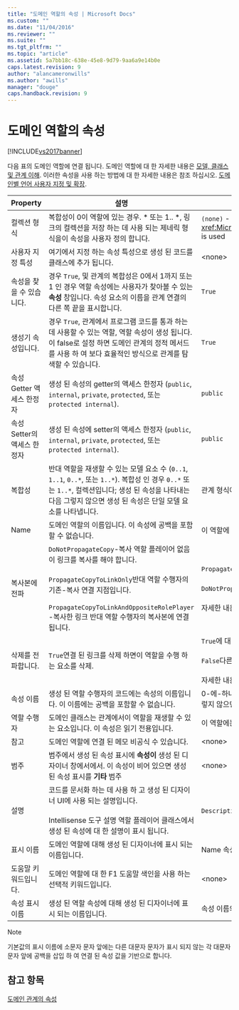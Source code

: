 ```yaml
---
title: "도메인 역할의 속성 | Microsoft Docs"
ms.custom: ""
ms.date: "11/04/2016"
ms.reviewer: ""
ms.suite: ""
ms.tgt_pltfrm: ""
ms.topic: "article"
ms.assetid: 5a7bb18c-638e-45e8-9d79-9aa6a9e14b0e
caps.latest.revision: 9
author: "alancameronwills"
ms.author: "awills"
manager: "douge"
caps.handback.revision: 9
---
```

# 도메인 역할의 속성
[!INCLUDE[vs2017banner](../code-quality/includes/vs2017banner.md)]

다음 표의 도메인 역할에 연결 됩니다.  도메인 역할에 대 한 자세한 내용은 [모델, 클래스 및 관계 이해](../modeling/understanding-models-classes-and-relationships.md).  이러한 속성을 사용 하는 방법에 대 한 자세한 내용은 참조 하십시오. [도메인별 언어 사용자 지정 및 확장](../modeling/customizing-and-extending-a-domain-specific-language.md).  
  
|Property|설명|Default|  
|--------------|--------|-------------|  
|컬렉션 형식|복합성이 0이 역할에 있는 경우. \* 또는 1.. \*, 링크의 컬렉션을 저장 하는 데 사용 되는 제네릭 형식을이 속성을 사용자 정의 합니다.|`(none)` \- <xref:Microsoft.VisualStudio.Modeling.LinkedElementCollection%601> is used|  
|사용자 지정 특성|여기에서 지정 하는 속성 특성으로 생성 된 코드를 클래스에 추가 됩니다.|\<none\>|  
|속성을 찾을 수 있습니다.|경우 `True`, 및 관계의 복합성은 0에서 1까지 또는 1 인 경우 역할 속성에는 사용자가 찾아볼 수 있는  **속성** 창입니다.  속성 요소의 이름을 관계 연결의 다른 쪽 끝을 표시합니다.|`True`|  
|생성기 속성입니다.|경우 `True`, 관계에서 프로그램 코드를 통과 하는 데 사용할 수 있는 역할, 역할 속성이 생성 됩니다.  이 false로 설정 하면 도메인 관계의 정적 메서드를 사용 하 여 보다 효율적인 방식으로 관계를 탐색할 수 있습니다.|`True`|  
|속성 Getter 액세스 한정자|생성 된 속성의 getter의 액세스 한정자 \(`public`, `internal`, `private`, `protected`, 또는 `protected internal`\).|`public`|  
|속성 Setter의 액세스 한정자|생성 된 속성에 setter의 액세스 한정자 \(`public`, `internal`, `private`, `protected`, 또는 `protected internal`\).|`public`|  
|복합성|반대 역할을 재생할 수 있는 모델 요소 수 \(`0..1`, `1..1`, `0..*`, 또는 `1..*`\).  복합성 인 경우 `0..*` 또는 `1..*`, 컬렉션입니다; 생성 된 속성을 나타내는 다음 그렇지 않으면 생성 된 속성은 단일 모델 요소를 나타냅니다.|관계 형식에 따라 다릅니다 및 원본 또는 대상 역할 관계에 상관 없이.|  
|Name|도메인 역할의 이름입니다.  이 속성에 공백을 포함할 수 없습니다.|이 역할에 대 한 역할 수행자의 도메인 클래스의 이름입니다.|  
|복사본에 전파|`DoNotPropagateCopy`\-복사 역할 플레이어 없음이 링크를 복사를 해야 합니다.<br /><br /> `PropagateCopyToLinkOnly`반대 역할 수행자의 기존\-복사 연결 지점입니다.<br /><br /> `PropagateCopyToLinkAndOppositeRolePlayer` \-복사한 링크 반대 역할 수행자의 복사본에 연결 됩니다.|`PropagateCopyToLinkAndOppositeRolePlayer`포함 원본 역할을 합니다.<br /><br /> `DoNotPropagateCopy`다른 역할을 합니다.<br /><br /> 자세한 내용은 [복사 동작 사용자 지정](../modeling/customizing-copy-behavior.md)를 참조하십시오.|  
|삭제를 전파합니다.|`True`연결 된 링크를 삭제 하면이 역할을 수행 하는 요소를 삭제.|`True`에 대 한 대상 포함 하는 역할입니다.<br /><br /> `False`다른 역할을 합니다.<br /><br /> 자세한 내용은 [삭제 동작 사용자 지정](../modeling/customizing-deletion-behavior.md)를 참조하십시오.|  
|속성 이름|생성 된 역할 수행자의 코드에는 속성의 이름입니다.  이 이름에는 공백을 포함할 수 없습니다.|0\-에\-하나가이 역할에 있는 경우에 반대 역할의 이름 또는 일대일 복합성. 그렇지 않으면 pluralized 반대 역할의 이름입니다.|  
|역할 수행자|도메인 클래스는 관계에서이 역할을 재생할 수 있는 요소입니다.  이 속성은 읽기 전용입니다.|이 역할에는 역할 수행자의 도메인 클래스입니다.|  
|참고|도메인 역할에 연결 된 메모 비공식 수 있습니다.|\<none\>|  
|범주|범주에서 생성 된 속성 표시에  **속성이** 생성 된 디자이너 창에서에서.  이 속성이 비어 있으면 생성 된 속성 표시를  **기타** 범주|\<none\>|  
|설명|코드를 문서화 하는 데 사용 하 고 생성 된 디자이너 UI에 사용 되는 설명입니다.<br /><br /> Intellisense 도구 설명 역할 플레이어 클래스에서 생성 된 속성에 대 한 설명이 표시 됩니다.|`Description for` *역할의 전체 이름*|  
|표시 이름|도메인 역할에 대해 생성 된 디자이너에 표시 되는 이름입니다.|Name 속성의 조정 된 값입니다.|  
|도움말 키워드입니다.|도메인 역할에 대 한 F1 도움말 색인을 사용 하는 선택적 키워드입니다.|\<none\>|  
|속성 표시 이름|생성 된 역할 속성에 대해 생성 된 디자이너에 표시 되는 이름입니다.|속성 이름의 속성의 조정 된 값입니다.|  
  
> [!NOTE]
>  기본값의 표시 이름에 소문자 문자 앞에는 다른 대문자 문자가 표시 되지 않는 각 대문자 문자 앞에 공백을 삽입 하 여 연결 된 속성 값을 기반으로 합니다.  
  
## 참고 항목  
 [도메인 관계의 속성](../modeling/properties-of-domain-relationships.md)